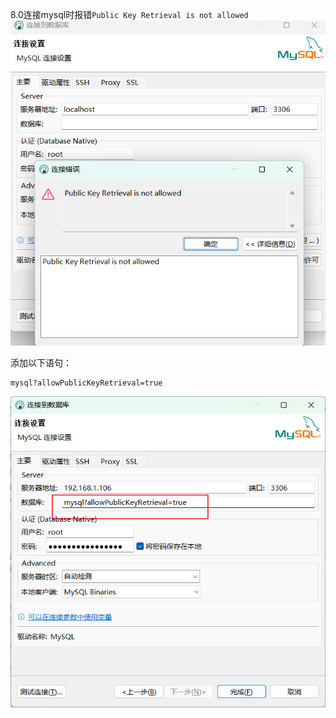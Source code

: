 8.0连接mysql时报错`Public Key Retrieval is not allowed`
![Img](https://raw.githubusercontent.com/liutongke/Image-Hosting/master/images/yank-note-picgo-img-20230529182500.png)

添加以下语句：
```
mysql?allowPublicKeyRetrieval=true
```

![Img](https://raw.githubusercontent.com/liutongke/Image-Hosting/master/images/yank-note-picgo-img-20230529182150.png)